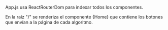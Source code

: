 App.js usa ReactRouterDom para indexar todos los componentes.

En la raíz "/" se renderiza el componente {Home} que contiene los botones que envían a la página de cada algoritmo.